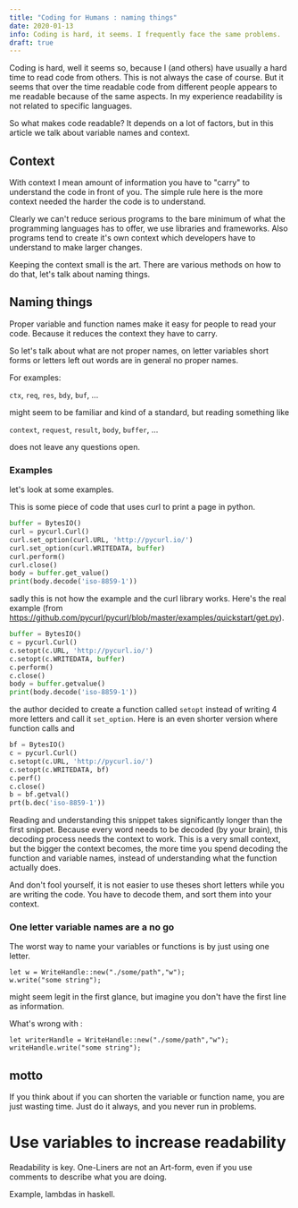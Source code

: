 ```yaml
---
title: "Coding for Humans : naming things"
date: 2020-01-13
info: Coding is hard, it seems. I frequently face the same problems. 
draft: true
---
```


Coding is hard,
well it seems so, because I (and others) have usually a hard time to read code from others.
This is not always the case of course. But it seems that over the time readable code
from different people appears to me readable because of the same aspects.
In my experience readability is not related to specific languages.

<!-- link zu dem typen der gesagt hat das jeder programmieren kann nur programmieren können so programmieren das andere es verstehen -->

So what makes code readable?
It depends on a lot of factors, but in this article we talk about
variable names and context.

## Context

With context I mean amount of information you have to "carry"
to understand the code in front of you.
The simple rule here is the more context needed the harder
the code is to understand.

Clearly we can't reduce serious programs to the bare minimum
of what the programming languages has to offer, we use libraries
and frameworks. Also programs tend to create it's own context
which developers have to understand to make larger changes.

Keeping the context small is the art.
There are various methods on how to do that, let's talk about naming things.

## Naming things

Proper variable and function names make it easy for people to read your code.
Because it reduces the context they have to carry.

So let's talk about what are not proper names,
on letter variables short forms or letters left out words are
in general no proper names.

For examples:

`ctx`, `req`, `res`, `bdy`, `buf`, ... 

might seem to be familiar and kind of a standard, but reading something
like 

`context`, `request`, `result`, `body`, `buffer`, ...

does not leave any questions open.

### Examples

let's look at some examples.

<!-- hard example : https://pypi.org/project/pycairo/ -->

This is some piece of code that uses curl to print a page in python.

```python
buffer = BytesIO()
curl = pycurl.Curl()
curl.set_option(curl.URL, 'http://pycurl.io/')
curl.set_option(curl.WRITEDATA, buffer)
curl.perform()
curl.close()
body = buffer.get_value()
print(body.decode('iso-8859-1'))
```

sadly this is not how the example and the curl library works.
Here's the real example (from https://github.com/pycurl/pycurl/blob/master/examples/quickstart/get.py).

```python
buffer = BytesIO()
c = pycurl.Curl()
c.setopt(c.URL, 'http://pycurl.io/')
c.setopt(c.WRITEDATA, buffer)
c.perform()
c.close()
body = buffer.getvalue()
print(body.decode('iso-8859-1'))
```

the author decided to create a function called `setopt` instead of writing 4 more letters 
and call it `set_option`. Here is an even shorter version
where function calls and 

```python
bf = BytesIO()
c = pycurl.Curl()
c.setopt(c.URL, 'http://pycurl.io/')
c.setopt(c.WRITEDATA, bf)
c.perf()
c.close()
b = bf.getval()
prt(b.dec('iso-8859-1'))
```

Reading and understanding this snippet takes significantly longer than the first snippet.
Because every word needs to be decoded (by your brain),
this decoding process needs the context to work.
This is a very small context, but the bigger the context becomes,
the more time you spend decoding the function and variable names,
instead of understanding what the function actually does.

And don't fool yourself, it is not easier to use theses short letters
while you are writing the code. You have to decode them,
and sort them into your context.

### One letter variable names are a no go

The worst way to name your variables or functions 
is by just using one letter.

```
let w = WriteHandle::new("./some/path","w");
w.write("some string");
```

might seem legit in the first glance, but imagine you don't have the first line as information.

What's wrong with :

```
let writerHandle = WriteHandle::new("./some/path","w");
writeHandle.write("some string");
```

## motto

If you think about if you can shorten the variable or function name, 
you are just wasting time. Just do it always, and you never run in problems.


# Use variables to increase readability

Readability is key. One-Liners are not an Art-form, even if you use comments to describe what you are doing.

Example, lambdas in haskell.
